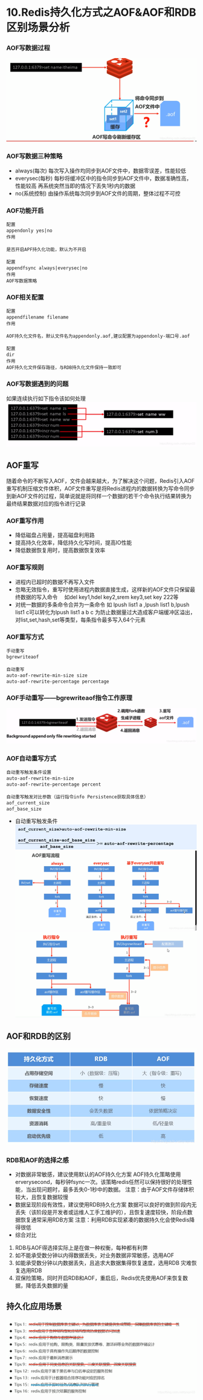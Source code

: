 # 10.Redis持久化方式之AOF&AOF和RDB区别场景分析

### AOF写数据过程

![1](https://github.com/syYurnero/images-Source/blob/main/Redis/10/1.png?raw=true)

### AOF写数据三种策略
* always(每次)
每次写入操作均同步到AOF文件中，数据零误差，性能较低
* everysec(每秒)
每秒将缓冲区中的指令同步到AOF文件中，数据准确性高，性能较高
再系统突然当即的情况下丢失1秒内的数据
* no(系统控制)
由操作系统每次同步到AOF文件的周期，整体过程不可控
### AOF功能开启

```shell
配置
appendonly yes|no
作用

是否开启APF持久化功能，默认为不开启

配置
appendfsync always|everysec|no
作用
AOF写数据策略
```
### AOF相关配置
```shell
配置
appendfilename filename
作用

AOF持久化文件名，默认文件名为appendonly.aof,建议配置为appendonly-端口号.aof

配置
dir
作用
AOF持久化文件保存路径，与RDB持久化文件保持一致即可
```
### AOF写数据遇到的问题
如果连续执行如下指令该如何处理
![2](https://github.com/syYurnero/images-Source/blob/main/Redis/10/2.png?raw=true)

## AOF重写
随着命令的不断写入AOF，文件会越来越大，为了解决这个问题，Redis引入AOF重写机制压缩文件体积，AOF文件重写是将Redis进程内的数据转换为写命令同步到新AOF文件的过程，简单说就是将同样一个数据的若干个命令执行结果转换为最终结果数据对应的指令进行记录

### AOF重写作用
* 降低磁盘占用量，提高磁盘利用路
* 提高持久化效率，降低持久化写时间，提高IO性能
* 降低数据恢复用时，提高数据恢复效率
### AOF重写规则
* 进程内已超时的数据不再写入文件
* 忽略无效指令，重写时使用进程内数据直接生成，这样新的AOF文件只保留最终数据的写入命令　
如del key1,hdel key2,srem key3,set key 222等
* 对统一数据的多条命令合并为一条命令
如 lpush list1 a ,lpush list1 b,lpush list1 c可以转化为lpush list1 a b c
为防止数据量过大造成客户端缓冲区溢出，对list,set,hash,set等类型，每条指令最多写入64个元素
### AOF重写方式
```shell
手动重写
bgrewriteaof

自动重写
auto-aof-rewrite-min-size size
auto-aof-rewrite-percentage percentage
```
### AOF手动重写——bgrewriteaof指令工作原理
![3](https://github.com/syYurnero/images-Source/blob/main/Redis/10/3.png?raw=true)

### AOF自动重写方式
```shell
自动重写触发条件设置
auto-aof-rewrite-min-size
auto-aof-rewrite-percentage percent

自动重写触发对比参数（运行指令info Persistence获取具体信息）
aof_current_size
aof_base_size
```
* 自动重写触发条件
![4](https://github.com/syYurnero/images-Source/blob/main/Redis/10/4.png?raw=true)
![5](https://github.com/syYurnero/images-Source/blob/main/Redis/10/5.png?raw=true)
![6](https://github.com/syYurnero/images-Source/blob/main/Redis/10/6.png?raw=true)
## AOF和RDB的区别
![7](https://github.com/syYurnero/images-Source/blob/main/Redis/10/7.png?raw=true)

### RDB和AOF的选择之感
* 对数据非常敏感，建议使用默认的AOF持久化方案
AOF持久化策略使用erverysecond，每秒钟fsync一次。该策略redis任然可以保持很好的处理性能，当出现问题时，最多丢失0-1秒中的数据。
注意：由于AOF文件存储体积较大，且恢复数据较慢
* 数据呈现阶段有效性，建议使用RDB持久化方案
数据可以良好的做到阶段内无丢失（该阶段是开发者或运维人工手工维护的），且恢复速度较快，阶段点数据恢复通常采用RDB方案
注意：利用RDB实现紧凑的数据持久化会使Redis降得很低
* 综合对比
1. RDB与AOF得选择实际上是在做一种权衡，每种都有利弊
2. 如不能承受数分钟以内得数据丢失，对业务数据非常敏感，选用AOF
3. 如能承受数分钟以内数据丢失，且追求大数据集得恢复速度，选用RDB
灾难恢复选用RDB
4. 双保险策略，同时开启RDB和AOF，重启后，Redis优先使用AOF来恢复数据，降低丢失数据的量
## 持久化应用场景
![8](https://github.com/syYurnero/images-Source/blob/main/Redis/10/8.png?raw=true)